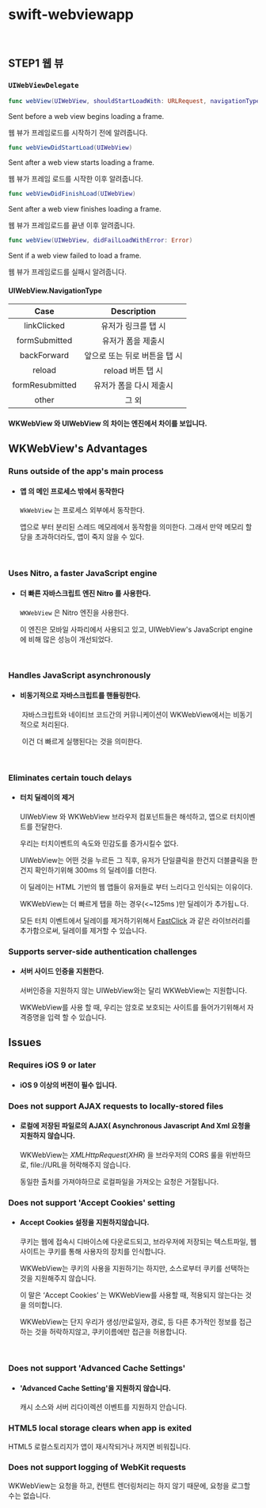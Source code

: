 # swift-webviewapp

<br>

## STEP1  웹 뷰

####  

### `UIWebViewDelegate` 

```swift
func webView(UIWebView, shouldStartLoadWith: URLRequest, navigationType: UIWebView.NavigationType) -> Bool
```

Sent before a web view begins loading a frame.

웹 뷰가 프레임로드를 시작하기 전에 알려줍니다.



```swift
func webViewDidStartLoad(UIWebView)
```

Sent after a web view starts loading a frame.

웹 뷰가 프레임 로드를 시작한 이후 알려줍니다.



```swift
func webViewDidFinishLoad(UIWebView)
```

Sent after a web view finishes loading a frame.

웹 뷰가 프레임로드를 끝낸 이후 알려줍니다.



```swift
func webView(UIWebView, didFailLoadWithError: Error)
```

Sent if a web view failed to load a frame.

 웹 뷰가 프레임로드를 실패시 알려줍니다.



#### UIWebView.NavigationType

|      Case       |          Description          |
| :-------------: | :---------------------------: |
|   linkClicked   |      유저가 링크를 탭 시      |
|  formSubmitted  |      유저가 폼을 제출시       |
|   backForward   | 앞으로 또는 뒤로 버튼을 탭 시 |
|     reload      |       reload 버튼 탭 시       |
| formResubmitted |    유저가 폼을 다시 제출시    |
|      other      |             그 외             |



#### 

#### WKWebView 와 UIWebView 의 차이는  엔진에서 차이를 보입니다.



## WKWebView's Advantages

### Runs outside of the app's main process

- #### 앱 의 메인 프로세스 밖에서 동작한다

  `WkWebView` 는 프로세스 외부에서 동작한다.

  앱으로 부터 분리된 스레드 메모레에서 동작함을 의미한다. 그래서 만약 메모리 할당을 초과하더라도, 앱이 죽지 않을 수 있다.

  <br>

### Uses Nitro, a faster JavaScript engine

- #### 더 빠른 자바스크립트 엔진  Nitro 를 사용한다.

  `WKWebView` 은 Nitro 엔진을 사용한다.

   이 엔진은 모바일 사파리에서 사용되고 있고, UIWebView's JavaScript engine 에 비해 많은 성능이 개선되었다.

  <br>

### Handles JavaScript asynchronously

- #### 비동기적으로 자바스크립트를 핸들링한다.

  ​	자바스크립트와 네이티브 코드간의 커뮤니케이션이 WKWebView에서는 비동기적으로 처리된다.

  ​	이건 더 빠르게 실행된다는 것을 의미한다.

<br>

### Eliminates certain touch delays

- #### 터치 딜레이의 제거

  UIWebView 와 WKWebView 브라우저 컴포넌트들은 해석하고, 앱으로 터치이벤트를 전달한다.

  우리는 터치이벤트의 속도와 민감도를 증가시킬수 없다.

  

  UIWebView는 어떤 것을 누르든 그 직후, 유저가 단일클릭을 한건지 더블클릭을 한건지 확인하기위해 300ms 의 딜레이를 더한다.

  이 딜레이는 HTML 기반의 웹 앱들이 유저들로 부터 느리다고 인식되는 이유이다.

  

  WKWebView는 더 빠르게 탭을 하는 경우(<~125ms )만 딜레이가 추가됩ㄴ다.

  모든 터치 이벤트에서 딜레이를 제거하기위해서  [FastClick](https://github.com/ftlabs/fastclick) 과 같은 라이브러리를 추가함으로써, 딜레이를 제거할 수 있습니다.

  

### Supports server-side authentication challenges

- #### 서버 사이드 인증을 지원한다.

  서버인증을 지원하지 않는 UIWebView와는 달리 WKWebView는 지원합니다.

  WKWebView를 사용 할 때, 우리는 암호로 보호되는 사이트를 들어가기위해서 자격증명을 입력 할 수 있습니다.





## Issues

### Requires iOS 9 or later 

- #### iOS 9 이상의 버전이 필수 입니다.

  

### Does not support AJAX requests to locally-stored files

- #### 로컬에 저장된 파일로의 AJAX( Asynchronous Javascript And Xml 요청을 지원하지 않습니다.

  WKWebView는 *XMLHttpRequest*(*XHR*) 을 브라우저의 CORS 룰을 위반하므로, file://URL을 허락해주지 않습니다.

  동일한 출처를 가져야하므로 로컬파일을 가져오는 요청은 거절됩니다.

  

### Does not support 'Accept Cookies' setting

- #### Accept Cookies 설정을 지원하지않습니다.

  쿠키는 웹에 접속시 디바이스에 다운로드되고, 브라우저에 저장되는 텍스트파일, 웹사이트는 쿠키를 통해 사용자의 장치를 인식합니다.

  WKWebView는 쿠키의 사용을 지원하기는 하지만, 소스로부터 쿠키를 선택하는 것을 지원해주지 않습니다.

  이 말은 ‘Accept Cookies’ 는 WKWebView를 사용할 때, 적용되지 않는다는 것을 의미합니다.

  WKWebView는 단지 우리가 생성/만료일자, 경로, 등 다른  추가적인 정보를 접근하는 것을 허락하지않고, 쿠키이름에만 접근을 허용합니다.

  <br>

  

### Does not support 'Advanced Cache Settings'

- #### 'Advanced Cache Setting'을 지원하지 않습니다.

  캐시 소스와 서버 리다이렉션 이벤트를 지원하지 안습니다.

  

### HTML5 local storage clears when app is exited

HTML5 로컬스토리지가 앱이 재시작되거나 꺼지면 비워집니다.



### Does not support logging of WebKit requests

WKWebView는 요청을 하고, 컨텐트 렌더링처리는 하지 않기 때문에, 요청을 로그할 수는 없습니다.

